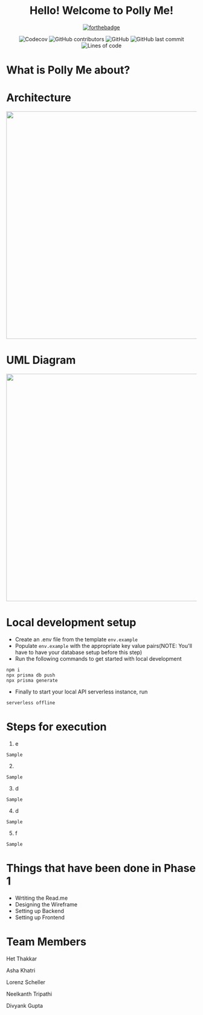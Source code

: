 <div align="center">

<h1> Hello! Welcome to Polly Me! </h1>

<div align="center">

[![forthebadge](https://forthebadge.com/images/badges/built-with-love.svg)](https://forthebadge.com) 
</div>

![Codecov](https://img.shields.io/codecov/c/github/Hetthakkar/polly)
![GitHub contributors](https://img.shields.io/github/contributors/Hetthakkar/polly)
![GitHub](https://img.shields.io/github/license/Hetthakkar/polly)
![GitHub last commit](https://img.shields.io/github/last-commit/Hetthakkar/polly)
![Lines of code](https://img.shields.io/tokei/lines/github/Hetthakkar/polly)


</div>

<h1> What is Polly Me about? </h1>

<h1> Architecture </h1>

<img src="https://github.com/hetthakkar/polly/blob/lorenz_branch/images/Architecture.png" width="600"/>

<h1> UML Diagram </h1>

<img src="https://github.com/hetthakkar/polly/blob/lorenz_branch/images/UML%20Diagram.png" width="600"/>

<h1> Local development setup </h1>

- Create an .env file from the template `env.example`
- Populate `env.example` with the appropriate key value pairs(NOTE: You'll have to have your database setup before this step)
- Run the following commands to get started with local development
```
npm i
npx prisma db push
npx prisma generate
```
- Finally to start your local API serverless instance, run
```
serverless offline
```


<h1> Steps for execution </h1>

1. e
```
Sample
```
2. 
```
Sample
```
3. d
```
Sample
```
4. d
```
Sample
```

5. f
```
Sample
```


<h1> Things that have been done in Phase 1 </h1>

* Wrtiting the Read.me
* Designing the Wireframe
* Setting up Backend
* Setting up Frontend

<h1> Team Members </h1>

Het Thakkar

Asha Khatri 

Lorenz Scheller

Neelkanth Tripathi 

Divyank Gupta 
